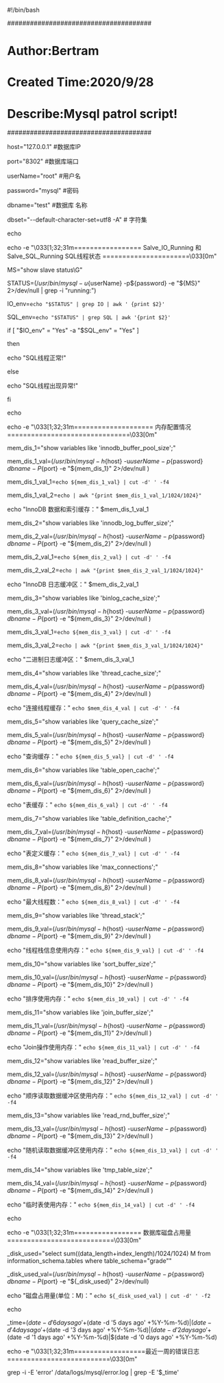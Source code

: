 #!/bin/bash

######################################

# Author:Bertram #

# Created Time:2020/9/28 #

# Describe:Mysql patrol script! #

######################################

host="127.0.0.1" #数据库IP

port="8302" #数据库端口

userName="root" #用户名

password="mysql" #密码

dbname="test" #数据库 名称

dbset="--default-character-set=utf8 -A" # 字符集

echo

echo -e "\033[1;32;31m================= Salve_IO_Running 和 Salve_SQL_Running SQL线程状态 ======================\033[0m"

MS="show slave status\G"

STATUS=$(/usr/bin/mysql -u${userName} -p${password} -e "${MS}" 2>/dev/null | grep -i "running:")

IO_env=`echo "$STATUS" | grep IO | awk ' {print $2}'`

SQL_env=`echo "$STATUS" | grep SQL | awk '{print $2}'`

if [ "$IO_env" = "Yes" -a "$SQL_env" = "Yes" ]

then

echo "SQL线程正常!"

else

echo "SQL线程出现异常!"

fi

echo

echo -e "\033[1;32;31m==================== 内存配置情况 ===============================\033[0m"

mem_dis_1="show variables like 'innodb_buffer_pool_size';"

mem_dis_1_val=$(/usr/bin/mysql -h${host} -u${userName} -p${password} ${dbname} -P${port} -e "${mem_dis_1}" 2>/dev/null )

mem_dis_1_val_1=`echo ${mem_dis_1_val} | cut -d' ' -f4`

mem_dis_1_val_2=`echo | awk "{print $mem_dis_1_val_1/1024/1024}"`

echo "InnoDB 数据和索引缓存：" $mem_dis_1_val_1

mem_dis_2="show variables like 'innodb_log_buffer_size';"

mem_dis_2_val=$(/usr/bin/mysql -h${host} -u${userName} -p${password} ${dbname} -P${port} -e "${mem_dis_2}" 2>/dev/null )

mem_dis_2_val_1=`echo ${mem_dis_2_val} | cut -d' ' -f4`

mem_dis_2_val_2=`echo | awk "{print $mem_dis_2_val_1/1024/1024}"`

echo "InnoDB 日志缓冲区：" $mem_dis_2_val_1

mem_dis_3="show variables like 'binlog_cache_size';"

mem_dis_3_val=$(/usr/bin/mysql -h${host} -u${userName} -p${password} ${dbname} -P${port} -e "${mem_dis_3}" 2>/dev/null )

mem_dis_3_val_1=`echo ${mem_dis_3_val} | cut -d' ' -f4`

mem_dis_3_val_2=`echo | awk "{print $mem_dis_3_val_1/1024/1024}"`

echo "二进制日志缓冲区：" $mem_dis_3_val_1

mem_dis_4="show variables like 'thread_cache_size';"

mem_dis_4_val=$(/usr/bin/mysql -h${host} -u${userName} -p${password} ${dbname} -P${port} -e "${mem_dis_4}" 2>/dev/null )

echo "连接线程缓存：" `echo $mem_dis_4_val | cut -d' ' -f4`

mem_dis_5="show variables like 'query_cache_size';"

mem_dis_5_val=$(/usr/bin/mysql -h${host} -u${userName} -p${password} ${dbname} -P${port} -e "${mem_dis_5}" 2>/dev/null )

echo "查询缓存：" `echo ${mem_dis_5_val} | cut -d' ' -f4`

mem_dis_6="show variables like 'table_open_cache';"

mem_dis_6_val=$(/usr/bin/mysql -h${host} -u${userName} -p${password} ${dbname} -P${port} -e "${mem_dis_6}" 2>/dev/null )

echo "表缓存：" `echo ${mem_dis_6_val} | cut -d' ' -f4`

mem_dis_7="show variables like 'table_definition_cache';"

mem_dis_7_val=$(/usr/bin/mysql -h${host} -u${userName} -p${password} ${dbname} -P${port} -e "${mem_dis_7}" 2>/dev/null )

echo "表定义缓存：" `echo ${mem_dis_7_val} | cut -d' ' -f4`

mem_dis_8="show variables like 'max_connections';"

mem_dis_8_val=$(/usr/bin/mysql -h${host} -u${userName} -p${password} ${dbname} -P${port} -e "${mem_dis_8}" 2>/dev/null )

echo "最大线程数：" `echo ${mem_dis_8_val} | cut -d' ' -f4`

mem_dis_9="show variables like 'thread_stack';"

mem_dis_9_val=$(/usr/bin/mysql -h${host} -u${userName} -p${password} ${dbname} -P${port} -e "${mem_dis_9}" 2>/dev/null )

echo "线程栈信息使用内存：" `echo ${mem_dis_9_val} | cut -d' ' -f4`

mem_dis_10="show variables like 'sort_buffer_size';"

mem_dis_10_val=$(/usr/bin/mysql -h${host} -u${userName} -p${password} ${dbname} -P${port} -e "${mem_dis_10}" 2>/dev/null )

echo "排序使用内存：" `echo ${mem_dis_10_val} | cut -d' ' -f4`

mem_dis_11="show variables like 'join_buffer_size';"

mem_dis_11_val=$(/usr/bin/mysql -h${host} -u${userName} -p${password} ${dbname} -P${port} -e "${mem_dis_11}" 2>/dev/null )

echo "Join操作使用内存：" `echo ${mem_dis_11_val} | cut -d' ' -f4`

mem_dis_12="show variables like 'read_buffer_size';"

mem_dis_12_val=$(/usr/bin/mysql -h${host} -u${userName} -p${password} ${dbname} -P${port} -e "${mem_dis_12}" 2>/dev/null )

echo "顺序读取数据缓冲区使用内存：" `echo ${mem_dis_12_val} | cut -d' ' -f4`

mem_dis_13="show variables like 'read_rnd_buffer_size';"

mem_dis_13_val=$(/usr/bin/mysql -h${host} -u${userName} -p${password} ${dbname} -P${port} -e "${mem_dis_13}" 2>/dev/null )

echo "随机读取数据缓冲区使用内存：" `echo ${mem_dis_13_val} | cut -d' ' -f4`

mem_dis_14="show variables like 'tmp_table_size';"

mem_dis_14_val=$(/usr/bin/mysql -h${host} -u${userName} -p${password} ${dbname} -P${port} -e "${mem_dis_14}" 2>/dev/null )

echo "临时表使用内存：" `echo ${mem_dis_14_val} | cut -d' ' -f4`

echo

echo -e "\033[1;32;31m================= 数据库磁盘占用量 ===========================\033[0m"

_disk_used="select sum((data_length+index_length)/1024/1024) M from information_schema.tables where table_schema=\"grade\""

_disk_used_val=$(/usr/bin/mysql -h${host} -u${userName} -p${password} ${dbname} -P${port} -e "${_disk_used}" 2>/dev/null)

echo "磁盘占用量(单位：M)：" `echo ${_disk_used_val} | cut -d' ' -f2`

echo

_time=$(date -d '6 days ago' +%Y-%m-%d)\|$(date -d '5 days ago' +%Y-%m-%d)\|$(date -d '4 days ago' +%Y-%m-%d)\|$(date -d '3 days ago' +%Y-%m-%d)\|$(date -d '2 days ago' +%Y-%m-%d)\|$(date -d '1 days ago' +%Y-%m-%d)\|$(date -d '0 days ago' +%Y-%m-%d)

echo -e "\033[1;32;31m==================最近一周的错误日志 ==========================\033[0m"

grep -i -E 'error' /data/logs/mysql/error.log | grep -E \'$_time\'
